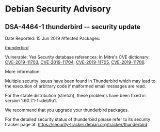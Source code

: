 
Debian Security Advisory
========================


DSA-4464-1 thunderbird -- security update
-----------------------------------------



Date Reported:
15 Jun 2019
Affected Packages:

[thunderbird](https://packages.debian.org/src:thunderbird)

Vulnerable:
Yes
Security database references:
In Mitre's CVE dictionary: [CVE-2019-11703](https://security-tracker.debian.org/tracker/CVE-2019-11703), [CVE-2019-11704](https://security-tracker.debian.org/tracker/CVE-2019-11704), [CVE-2019-11705](https://security-tracker.debian.org/tracker/CVE-2019-11705), [CVE-2019-11706](https://security-tracker.debian.org/tracker/CVE-2019-11706).  

More information:

Multiple security issues have been found in Thunderbird which may lead
to the execution of arbitrary code if malformed email messages are read.


For the stable distribution (stretch), these problems have been fixed in
version 1:60.7.1-1~deb9u1.


We recommend that you upgrade your thunderbird packages.


For the detailed security status of thunderbird please refer to
its security tracker page at:
<https://security-tracker.debian.org/tracker/thunderbird>





